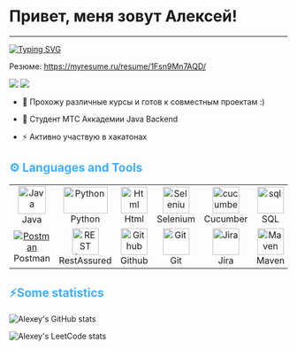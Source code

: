 # Привет, меня зовут Алексей!

---

[//]: # (### :man_technologist: Обо мне:)
[![Typing SVG](https://readme-typing-svg.herokuapp.com?color=%44AEFB&lines=Beginner+Java+developer)](https://git.io/typing-svg)

[//]: # (Я начинающий Java разработчик<img src="https://media.giphy.com/media/WUlplcMpOCEmTGBtBW/giphy.gif" width="30px">. . Реализовываю различные проекты. В настоящий момент нахожусь в поисках работы/стажировки.)
[//]: # (Мой путь в it начался с курсов на Stepik, где я проходил курсы по программированию на Python. По их окончании был промежуток в пару месяцев, где я пробовал себя во многих направлениях, пробовал изучать язык С/С++, Java, попробовал свои силы в data science и принимал участие в хакатонах! С ноября 2022 года по июнь 2023 обучался на курсе от Финтех Академии МТС по направлению автоматизации тестирования)
Резюме: https://myresume.ru/resume/1Fsn9Mn7AQD/

[//]: # (Email: alex2002shest@mail.ru)

<a href="https://t.me/Mister_Gigachad" target="_blank"><img src="https://img.shields.io/badge/-Telegram-%230077B5?style=for-the-badge&logo=telegram&logoColor=white" target="_blank"></a>
<a href = "mailto:alex2002shest@mail.ru"><img src="https://img.shields.io/badge/Mail.ru-D14836?style=for-the-badge&logo=gmail&logoColor=white" target="_blank"></a>



- :telescope: Прохожу различные курсы и готов к совместным проектам :)

- :seedling: Студент МТС Аккадемии Java Backend

- :zap: Активно участвую в хакатонах

[//]: # (Завершил курсы по автоматизации тестирования от Финтех Академии МТС!)


[//]: # (<div id="header" align="center">)

[//]: # (  <img src="https://media.giphy.com/media/M9gbBd9nbDrOTu1Mqx/giphy.gif" width="100"/>)

[//]: # (</div>)


<h2 style="color: #44AEFB">⚙️ Languages and Tools</h2>
<table align="center">
  <tr>
    <td align="center" width="96">
      <a href="#macropower-tech">
        <img src="https://www.svgrepo.com/show/303388/java-4-logo.svg" width="50" height="50" alt="Java" />
      </a>
      <br>Java
    </td>
   <td align="center" width="96">
      <a href="#macropower-tech">
        <img src="https://user-images.githubusercontent.com/108164455/209253674-80f643f3-df1a-44b7-9da3-38b4600b83f8.png" width="80" height="48" alt="Python" />
      </a>
      <br>Python
    </td>
    <td align="center" width="96">
      <a href="#macropower-tech">
        <img src="https://www.svgrepo.com/show/197982/html.svg" width="48" height="48" alt="Html" />
      </a>
      <br>Html
    </td>
    <td align="center" width="96">
      <a href="#macropower-tech">
        <img src="https://www.svgrepo.com/show/354321/selenium.svg" width="48" height="48" alt="Selenium" />
      </a>
      <br>Selenium
    </td>
    <td align="center" width="96">
      <a href="#macropower-tech">
        <img src="https://www.svgrepo.com/show/353625/cucumber.svg" alt="cucumber" width="48" height="48" alt="Cucumber" />
      </a>
      <br>Cucumber
    </td>
    <td align="center" width="96">
      <a href="#macropower-tech">
        <img src="https://www.svgrepo.com/show/255832/sql.svg" alt="sql" width="48" height="48" alt="SQL" />
      </a>
      <br>SQL
    </td>
  </tr>  
  <tr>
    <td align="center" width="96">
      <a href="#macropower-tech" >
        <img src="https://voyager.postman.com/logo/postman-logo-orange-stacked.svg" alt="Postman" />
      </a>
      <br>Postman
    </td>
    <td align="center"  width="96">
      <a href="#macropower-tech">
        <img src="https://avatars.githubusercontent.com/u/19369327?s=200&v=4" width="48" height="48" alt="REST Assured" />
      </a>
      <br>RestAssured
    </td>
    <td align="center"  width="96">
      <a href="#macropower-tech">
        <img src="https://www.svgrepo.com/show/344880/github.svg" width="48" height="48" alt="Github" />
      </a>
      <br>Github
    </td>
   </td>
    <td align="center"  width="96">
      <a href="#macropower-tech">
        <img src="https://user-images.githubusercontent.com/108164455/209452977-23662e97-8f89-4a78-8172-70ae174df18c.png" width="48" height="48" alt="Git" />
      </a>
      <br>Git
    <td align="center"  width="96">
      <a href="#macropower-tech">
        <img src="https://www.svgrepo.com/show/376328/jira.svg" width="48" height="48" alt="Jira" />
      </a>
      <br>Jira
   </td>
    <td align="center" width="96">
      <a href="#macropower-tech" >
        <img src="https://user-images.githubusercontent.com/108164455/209253267-1f039c1b-3732-440b-947b-d2c3f8d7cd68.png" width="48" height="48" alt="Maven" />
      </a>
      <br>Maven
  </tr>
</table>
<h2 style="color: #44AEFB">⚡️Some statistics</h2>

![Alexey's GitHub stats](https://github-readme-stats.vercel.app/api?username=AALLEEXXEEYY&theme=tokyonight&show_icons=true)

![Alexey's LeetCode stats](https://leetcode-stats-six.vercel.app/api?username=AALLEEXXEEYY&theme=dark)


<!--
**AALLEEXXEEYY/AALLEEXXEEYY** is a ✨ _special_ ✨ repository because its `README.md` (this file) appears on your GitHub profile.

Here are some ideas to get you started:

- 🔭 I’m currently working on ...
- 🌱 I’m currently learning ...
- 👯 I’m looking to collaborate on ...
- 🤔 I’m looking for help with ...
- 💬 Ask me about ...
- 📫 How to reach me: ...
- 😄 Pronouns: ...
- ⚡ Fun fact: ...
-->
